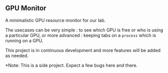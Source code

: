 ## GPU Monitor

A minimalistic GPU resource monitor for our lab. 

The usecases can be very simple : to see which GPU is free or who is using a particular GPU, 
or more advanced : keeping tabs on a `process` which is running on a GPU. 

This project is in continuous development and more features will be added as needed.


*Note: This is a side project. Expect a few bugs here and there.
